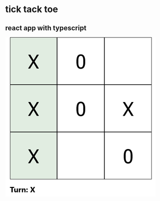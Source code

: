 # tick tack toe

## react app with typescript


![alt text](https://github.com/curzes/tick-tack-toe/blob/master/scrot.png)
